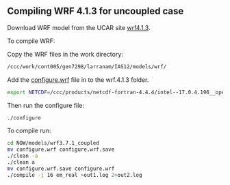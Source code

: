 ## Compiling WRF 4.1.3 for uncoupled case

Download WRF model from the UCAR site [wrf4.1.3](https://github.com/massonseb/WRF).

To compile WRF:

Copy the WRF files in the work directory:

```bash
/ccc/work/cont005/gen7298/larranam/IAS12/models/wrf/
```

Add the [configure.wrf](https://github.com/marcolarranaga/ias12wiki/tree/master/models/wrf4.1.3/compile/uncoupled) file in to the wrf.4.1.3 folder.

```bash
export NETCDF=/ccc/products/netcdf-fortran-4.4.4/intel--17.0.4.196__openmpi--2.0.2/hdf5__parallel/
```

Then run the configure file:

```bash
./configure
```
To compile run:

```bash
cd NOW/models/wrf3.7.1_coupled
mv configure.wrf configure.wrf.save
./clean -a
./clean a
mv configure.wrf.save configure.wrf
./compile -j 16 em_real >out1.log 2>out2.log
```

